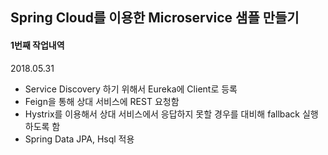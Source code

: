 ## Spring Cloud를 이용한 Microservice 샘플 만들기

#### 1번째 작업내역

2018.05.31
- Service Discovery 하기 위해서 Eureka에 Client로 등록
- Feign을 통해 상대 서비스에 REST 요청함
- Hystrix를 이용해서 상대 서비스에서 응답하지 못할 경우를 대비해 fallback 실행하도록 함
- Spring Data JPA, Hsql 적용